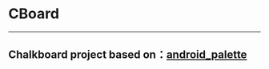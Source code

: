 # CBoard

---------
Chalkboard project based on：[android_palette](http://www.jianshu.com/p/548d2799fd6e)
---------

